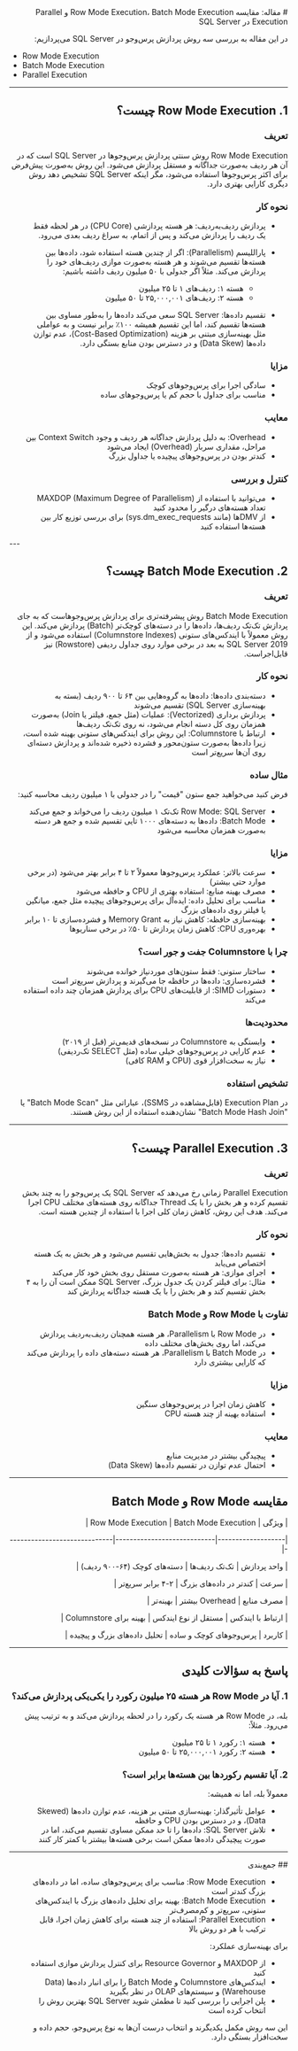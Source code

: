 <div dir="rtl">
# مقاله: مقایسه Row Mode Execution، Batch Mode Execution و Parallel Execution در SQL Server

در این مقاله به بررسی سه روش پردازش پرس‌وجو در SQL Server می‌پردازیم:

</div dir="rtl">

- Row Mode Execution
- Batch Mode Execution
- Parallel Execution

---
<div dir="rtl">
  
## 1. Row Mode Execution چیست؟

### تعریف

Row Mode Execution روش سنتی پردازش پرس‌وجوها در SQL Server است که در آن هر ردیف به‌صورت جداگانه و مستقل پردازش می‌شود. این روش به‌صورت پیش‌فرض برای اکثر پرس‌وجوها استفاده می‌شود، مگر اینکه SQL Server تشخیص دهد روش دیگری کارایی بهتری دارد.

### نحوه کار

- پردازش ردیف‌به‌ردیف: هر هسته پردازشی (CPU Core) در هر لحظه فقط یک ردیف را پردازش می‌کند و پس از اتمام، به سراغ ردیف بعدی می‌رود.
- پاراللیسم (Parallelism): اگر از چندین هسته استفاده شود، داده‌ها بین هسته‌ها تقسیم می‌شوند و هر هسته به‌صورت موازی ردیف‌های خود را پردازش می‌کند. مثلاً اگر جدولی با ۵۰ میلیون ردیف داشته باشیم:

  - هسته ۱: ردیف‌های ۱ تا ۲۵ میلیون
  - هسته ۲: ردیف‌های ۲۵,۰۰۰,۰۰۱ تا ۵۰ میلیون
- تقسیم داده‌ها: SQL Server سعی می‌کند داده‌ها را به‌طور مساوی بین هسته‌ها تقسیم کند، اما این تقسیم همیشه ۱۰۰٪ برابر نیست و به عواملی مثل بهینه‌سازی مبتنی بر هزینه (Cost-Based Optimization)، عدم توازن داده‌ها (Data Skew) و در دسترس بودن منابع بستگی دارد.

### مزایا

- سادگی اجرا برای پرس‌وجوهای کوچک
- مناسب برای جداول با حجم کم یا پرس‌وجوهای ساده

### معایب

- Overhead: به دلیل پردازش جداگانه هر ردیف و وجود Context Switch بین مراحل، مقداری سربار (Overhead) ایجاد می‌شود
- کندتر بودن در پرس‌وجوهای پیچیده یا جداول بزرگ

### کنترل و بررسی

- می‌توانید با استفاده از MAXDOP (Maximum Degree of Parallelism) تعداد هسته‌های درگیر را محدود کنید
- از DMVها (مانند sys.dm_exec_requests) برای بررسی توزیع کار بین هسته‌ها استفاده کنید
</div dir="rtl">
---
<div dir="rtl">
  
## 2. Batch Mode Execution چیست؟

### تعریف

Batch Mode Execution روش پیشرفته‌تری برای پردازش پرس‌وجوهاست که به جای پردازش تک‌تک ردیف‌ها، داده‌ها را در دسته‌های کوچک‌تر (Batch) پردازش می‌کند. این روش معمولاً با ایندکس‌های ستونی (Columnstore Indexes) استفاده می‌شود و از SQL Server 2019 به بعد در برخی موارد روی جداول ردیفی (Rowstore) نیز قابل‌اجراست.

### نحوه کار

- دسته‌بندی داده‌ها: داده‌ها به گروه‌هایی بین ۶۴ تا ۹۰۰ ردیف (بسته به بهینه‌سازی SQL Server) تقسیم می‌شوند
- پردازش برداری (Vectorized): عملیات (مثل جمع، فیلتر یا Join) به‌صورت همزمان روی کل دسته انجام می‌شود، نه روی تک‌تک ردیف‌ها
- ارتباط با Columnstore: این روش برای ایندکس‌های ستونی بهینه شده است، زیرا داده‌ها به‌صورت ستون‌محور و فشرده ذخیره شده‌اند و پردازش دسته‌ای روی آن‌ها سریع‌تر است

### مثال ساده

فرض کنید می‌خواهید جمع ستون "قیمت" را در جدولی با ۱ میلیون ردیف محاسبه کنید:

- Row Mode: SQL Server تک‌تک ۱ میلیون ردیف را می‌خواند و جمع می‌کند
- Batch Mode: داده‌ها به دسته‌های ۱۰۰۰ تایی تقسیم شده و جمع هر دسته به‌صورت همزمان محاسبه می‌شود

### مزایا

- سرعت بالاتر: عملکرد پرس‌وجوها معمولاً ۲ تا ۴ برابر بهتر می‌شود (در برخی موارد حتی بیشتر)
- مصرف بهینه منابع: استفاده بهتری از CPU و حافظه می‌شود
- مناسب برای تحلیل داده: ایده‌آل برای پرس‌وجوهای پیچیده مثل جمع، میانگین یا فیلتر روی داده‌های بزرگ
- بهینه‌سازی حافظه: کاهش نیاز به Memory Grant و فشرده‌سازی تا ۱۰ برابر
- بهره‌وری CPU: کاهش زمان پردازش تا ۵۰٪ در برخی سناریوها

### چرا با Columnstore جفت و جور است؟

- ساختار ستونی: فقط ستون‌های موردنیاز خوانده می‌شوند
- فشرده‌سازی: داده‌ها در حافظه جا می‌گیرند و پردازش سریع‌تر است
- دستورات SIMD: از قابلیت‌های CPU برای پردازش همزمان چند داده استفاده می‌کند

### محدودیت‌ها

- وابستگی به Columnstore در نسخه‌های قدیمی‌تر (قبل از ۲۰۱۹)
- عدم کارایی در پرس‌وجوهای خیلی ساده (مثل SELECT تک‌ردیفی)
- نیاز به سخت‌افزار قوی (CPU و RAM کافی)

### تشخیص استفاده

در Execution Plan (قابل‌مشاهده در SSMS)، عباراتی مثل "Batch Mode Scan" یا "Batch Mode Hash Join" نشان‌دهنده استفاده از این روش هستند.

---

## 3. Parallel Execution چیست؟

### تعریف

Parallel Execution زمانی رخ می‌دهد که SQL Server یک پرس‌وجو را به چند بخش تقسیم کرده و هر بخش را با یک Thread جداگانه روی هسته‌های مختلف CPU اجرا می‌کند. هدف این روش، کاهش زمان کلی اجرا با استفاده از چندین هسته است.

### نحوه کار

- تقسیم داده‌ها: جدول به بخش‌هایی تقسیم می‌شود و هر بخش به یک هسته اختصاص می‌یابد
- اجرای موازی: هر هسته به‌صورت مستقل روی بخش خود کار می‌کند
- مثال: برای فیلتر کردن یک جدول بزرگ، SQL Server ممکن است آن را به ۴ بخش تقسیم کند و هر بخش را با یک هسته جداگانه پردازش کند

### تفاوت با Row Mode و Batch Mode

- در Row Mode با Parallelism، هر هسته همچنان ردیف‌به‌ردیف پردازش می‌کند، اما روی بخش‌های مختلف داده
- در Batch Mode با Parallelism، هر هسته دسته‌های داده را پردازش می‌کند که کارایی بیشتری دارد

### مزایا

- کاهش زمان اجرا در پرس‌وجوهای سنگین
- استفاده بهینه از چند هسته CPU

### معایب

- پیچیدگی بیشتر در مدیریت منابع
- احتمال عدم توازن در تقسیم داده‌ها (Data Skew)

---

## مقایسه Row Mode و Batch Mode

| ویژگی             | Row Mode Execution         | Batch Mode Execution         |

|-------------------|----------------------------|------------------------------|

| واحد پردازش      | تک‌تک ردیف‌ها             | دسته‌های کوچک (۶۴-۹۰۰ ردیف) |

| سرعت             | کندتر در داده‌های بزرگ   | ۲-۴ برابر سریع‌تر           |

| مصرف منابع        | Overhead بیشتر            | بهینه‌تر                    |

| ارتباط با ایندکس | مستقل از نوع ایندکس       | بهینه برای Columnstore      |

| کاربرد           | پرس‌وجوهای کوچک و ساده   | تحلیل داده‌های بزرگ و پیچیده |

---

## پاسخ به سؤالات کلیدی

### 1. آیا در Row Mode هر هسته ۲۵ میلیون رکورد را یکی‌یکی پردازش می‌کند؟

بله، در Row Mode هر هسته یک رکورد را در لحظه پردازش می‌کند و به ترتیب پیش می‌رود. مثلاً:

- هسته ۱: رکورد ۱ تا ۲۵ میلیون
- هسته ۲: رکورد ۲۵,۰۰۰,۰۰۱ تا ۵۰ میلیون

### 2. آیا تقسیم رکوردها بین هسته‌ها برابر است؟

معمولاً بله، اما نه همیشه:

- عوامل تأثیرگذار: بهینه‌سازی مبتنی بر هزینه، عدم توازن داده‌ها (Skewed Data)، و در دسترس بودن CPU و حافظه
- تلاش SQL Server: داده‌ها را تا حد ممکن مساوی تقسیم می‌کند، اما در صورت پیچیدگی داده‌ها ممکن است برخی هسته‌ها بیشتر یا کمتر کار کنند

---
<div dir="rtl">
## جمع‌بندی

- Row Mode Execution: مناسب برای پرس‌وجوهای ساده، اما در داده‌های بزرگ کندتر است
- Batch Mode Execution: بهینه برای تحلیل داده‌های بزرگ با ایندکس‌های ستونی، سریع‌تر و کم‌مصرف‌تر
- Parallel Execution: استفاده از چند هسته برای کاهش زمان اجرا، قابل ترکیب با هر دو روش بالا
</div dir="rtl">
برای بهینه‌سازی عملکرد:

- از MAXDOP و Resource Governor برای کنترل پردازش موازی استفاده کنید
- ایندکس‌های Columnstore و Batch Mode را برای انبار داده‌ها (Data Warehouse) و سیستم‌های OLAP در نظر بگیرید
- پلن اجرایی را بررسی کنید تا مطمئن شوید SQL Server بهترین روش را انتخاب کرده است

این سه روش مکمل یکدیگرند و انتخاب درست آن‌ها به نوع پرس‌وجو، حجم داده و سخت‌افزار بستگی دارد.
